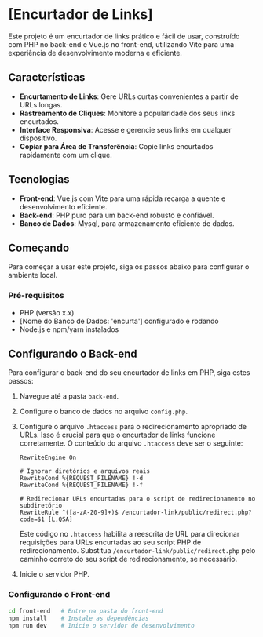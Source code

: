 # [Encurtador de Links]

Este projeto é um encurtador de links prático e fácil de usar, construído com PHP no back-end e Vue.js no front-end, utilizando Vite para uma experiência de desenvolvimento moderna e eficiente.

## Características

- **Encurtamento de Links**: Gere URLs curtas convenientes a partir de URLs longas.
- **Rastreamento de Cliques**: Monitore a popularidade dos seus links encurtados.
- **Interface Responsiva**: Acesse e gerencie seus links em qualquer dispositivo.
- **Copiar para Área de Transferência**: Copie links encurtados rapidamente com um clique.

## Tecnologias

- **Front-end**: Vue.js com Vite para uma rápida recarga a quente e desenvolvimento eficiente.
- **Back-end**: PHP puro para um back-end robusto e confiável.
- **Banco de Dados**: Mysql, para armazenamento eficiente de dados.

## Começando

Para começar a usar este projeto, siga os passos abaixo para configurar o ambiente local.

### Pré-requisitos

- PHP (versão x.x)
- [Nome do Banco de Dados: 'encurta'] configurado e rodando
- Node.js e npm/yarn instalados

## Configurando o Back-end

Para configurar o back-end do seu encurtador de links em PHP, siga estes passos:

1. Navegue até a pasta `back-end`.
2. Configure o banco de dados no arquivo `config.php`.
3. Configure o arquivo `.htaccess` para o redirecionamento apropriado de URLs. Isso é crucial para que o encurtador de links funcione corretamente. O conteúdo do arquivo `.htaccess` deve ser o seguinte:

    ```
    RewriteEngine On

    # Ignorar diretórios e arquivos reais
    RewriteCond %{REQUEST_FILENAME} !-d
    RewriteCond %{REQUEST_FILENAME} !-f

    # Redirecionar URLs encurtadas para o script de redirecionamento no subdiretório
    RewriteRule ^([a-zA-Z0-9]+)$ /encurtador-link/public/redirect.php?code=$1 [L,QSA]
    ```

    Este código no `.htaccess` habilita a reescrita de URL para direcionar requisições para URLs encurtadas ao seu script PHP de redirecionamento. Substitua `/encurtador-link/public/redirect.php` pelo caminho correto do seu script de redirecionamento, se necessário.

4. Inicie o servidor PHP.


### Configurando o Front-end

```bash
cd front-end   # Entre na pasta do front-end
npm install    # Instale as dependências
npm run dev    # Inicie o servidor de desenvolvimento
